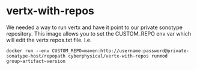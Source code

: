 vertx-with-repos
=================

We needed a way to run vertx and have it point to our private sonotype repository. This image allows you to set the CUSTOM_REPO env var which will edit
the vertx repos.txt file. I.e.

    docker run --env CUSTOM_REPO=maven:http://username:password@private-sonatype-host/repopath cyberphysical/vertx-with-repos runmod group~artifact~version